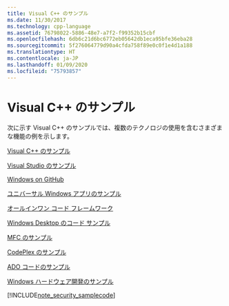 ```yaml
---
title: Visual C++ のサンプル
ms.date: 11/30/2017
ms.technology: cpp-language
ms.assetid: 76798022-5886-48e7-a7f2-f99352b15cbf
ms.openlocfilehash: 6db6c21d6bc6772eb05642db1eca95bfe36eba28
ms.sourcegitcommit: 5f276064779d90a4cfda758f89e0c0f1e4d1a188
ms.translationtype: HT
ms.contentlocale: ja-JP
ms.lasthandoff: 01/09/2020
ms.locfileid: "75793857"
---
```

# <a name="visual-c-samples"></a>Visual C++ のサンプル

次に示す Visual C++ のサンプルでは、複数のテクノロジの使用を含むさまざまな機能の例を示します。

[Visual C++ のサンプル](https://github.com/Microsoft/vcsamples)

[Visual Studio のサンプル](https://code.msdn.microsoft.com/vstudio/site/search?f%5B0%5D.Type=ProgrammingLanguage&f%5B0%5D.Value=C%2B%2B)

[Windows on GitHub](https://microsoft.github.io/windows/)

[ユニバーサル Windows アプリのサンプル](https://code.msdn.microsoft.com/windowsapps/Universal-Windows-app-cb3248c3)

[オールインワン コード フレームワーク](https://1code.codeplex.com/)

[Windows Desktop のコード サンプル](https://code.msdn.microsoft.com/windowsdesktop/site/search?f%5B0%5D.Type=ProgrammingLanguage&f%5B0%5D.Value=C%2B%2B&f%5B0%5D.Text=C%2B%2B)

[MFC のサンプル](https://code.msdn.microsoft.com/site/search?query=mfc&f%5B0%5D.Value=mfc&f%5B0%5D.Type=SearchText&ac=4)

[CodePlex のサンプル](https://archive.codeplex.com/)

[ADO コードのサンプル](/office/client-developer/access/desktop-database-reference/ado-code-examples-in-microsoft-visual-c)

[Windows ハードウェア開発のサンプル](https://code.msdn.microsoft.com/windowshardware/)

[!INCLUDE[note_security_samplecode](includes/note_security_samplecode_md.md)]
